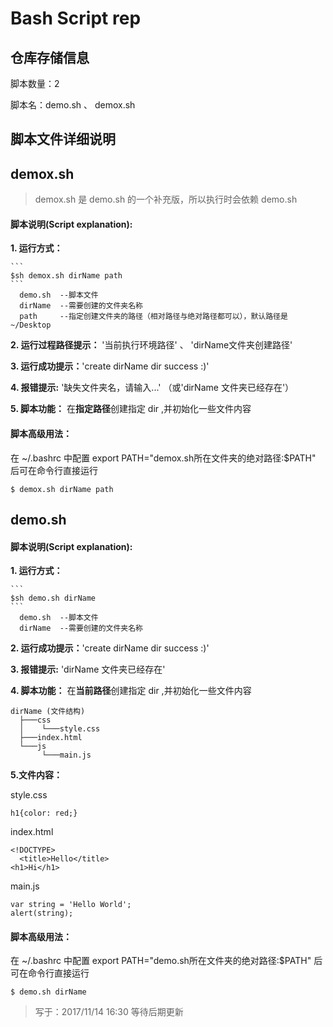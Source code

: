 # Bash Script rep

## 仓库存储信息
脚本数量：2

脚本名：demo.sh 、 demox.sh

## 脚本文件详细说明 

## demox.sh 

>demox.sh 是 demo.sh 的一个补充版，所以执行时会依赖 demo.sh 

#### 脚本说明(Script explanation):
    
**1. 运行方式：**

    ```
    $sh demox.sh dirName path
    ```
      demo.sh  --脚本文件
      dirName  --需要创建的文件夹名称
      path     --指定创建文件夹的路径（相对路径与绝对路径都可以），默认路径是 ~/Desktop
**2. 运行过程路径提示：** '当前执行环境路径' 、 'dirName文件夹创建路径'

**3. 运行成功提示：**'create dirName dir success :)'
    
**4. 报错提示:**  '缺失文件夹名，请输入...' （或'dirName 文件夹已经存在'） 
  
**5. 脚本功能：** 在**指定路径**创建指定 dir ,并初始化一些文件内容
           
#### 脚本高级用法：
  在 ~/.bashrc 中配置 export PATH="demox.sh所在文件夹的绝对路径:$PATH" 后可在命令行直接运行 
  ```
  $ demox.sh dirName path
  ```

## demo.sh 

#### 脚本说明(Script explanation):
    
**1. 运行方式：**

    ```
    $sh demo.sh dirName
    ```
      demo.sh  --脚本文件
      dirName  --需要创建的文件夹名称

**2. 运行成功提示：**'create dirName dir success :)'

**3. 报错提示:** 'dirName 文件夹已经存在' 
  
**4. 脚本功能：** 在**当前路径**创建指定 dir ,并初始化一些文件内容
   
    dirName (文件结构)
      ├───css
      │    └───style.css
      ├───index.html
      └───js
           └───main.js
           
**5.文件内容：**

style.css
    
    h1{color: red;}
index.html

    <!DOCTYPE>
      <title>Hello</title>
    <h1>Hi</h1>
main.js

    var string = 'Hello World';
    alert(string);

#### 脚本高级用法：
  在 ~/.bashrc 中配置 export PATH="demo.sh所在文件夹的绝对路径:$PATH" 后可在命令行直接运行 
  ```
  $ demo.sh dirName
  ```


>写于：2017/11/14 16:30
等待后期更新
  
